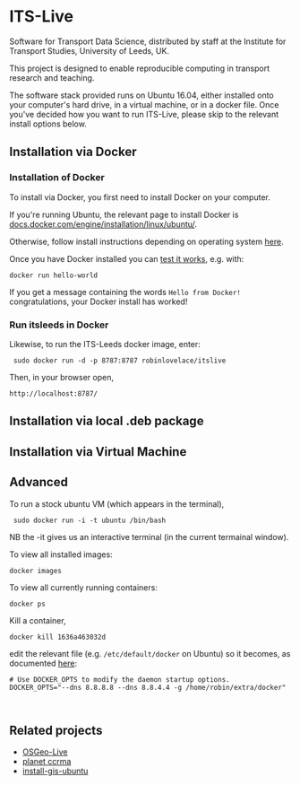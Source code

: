 # ITS-Live

Software for Transport Data Science, distributed by staff at the Institute for Transport Studies, University of Leeds, UK.

This project is designed to enable reproducible computing in transport research and teaching.

The software stack provided runs on Ubuntu 16.04, either installed onto your computer's hard drive, in a virtual machine, or in a docker file.
Once you've decided how you want to run ITS-Live, please skip to the relevant install options below.


## Installation via Docker

### Installation of Docker

To install via Docker, you first need to install Docker on your computer.

If you're running Ubuntu, the relevant page to install Docker is
[docs.docker.com/engine/installation/linux/ubuntu/](https://docs.docker.com/engine/installation/linux/ubuntu/).

Otherwise, follow install instructions depending on operating system [here](https://www.docker.com/products/overview).

Once you have Docker installed you can [test it works](https://docs.docker.com/engine/getstarted/step_one/), e.g. with:

```
docker run hello-world
```

If you get a message containing the words `Hello from Docker!` congratulations, your Docker install has worked!


### Run itsleeds in Docker

Likewise, to run the ITS-Leeds docker image, enter:

```
 sudo docker run -d -p 8787:8787 robinlovelace/itslive
```

Then, in your browser open,
```
http://localhost:8787/
```

## Installation via local .deb package

## Installation via Virtual Machine

## Advanced 

To run a stock ubuntu VM (which appears in the terminal),
```
 sudo docker run -i -t ubuntu /bin/bash
```
NB the -it gives us an interactive terminal (in the current termainal window).


To view all installed images:
```
docker images
```

To view all currently running containers:
```
docker ps
```
Kill a container,
```
docker kill 1636a463032d
```

edit the relevant file (e.g. `/etc/default/docker` on Ubuntu) so it becomes, as documented
[here](https://forums.docker.com/t/how-do-i-change-the-docker-image-installation-directory/1169):

```
# Use DOCKER_OPTS to modify the daemon startup options.
DOCKER_OPTS="--dns 8.8.8.8 --dns 8.8.4.4 -g /home/robin/extra/docker"



```

## Related projects

- [OSGeo-Live](https://github.com/robinlovelace/OSGeoLive)
- [planet ccrma](https://github.com/ccrma/music220a)
- [install-gis-ubuntu](https://github.com/Robinlovelace/install-gis-ubuntu)

